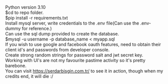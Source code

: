 Python version 3.10  
$cd to repo folder.  
$pip install -r requirements.txt  
Install mysql server, write credentials to the .env file(Can use the .env-dummy for reference.)  
Can use the sql dump provided to create the database.  
$mysql -u username -p database_name < myapp.sql  
If you wish to use google and facebook oauth features, need to obtain their client id's and passwords from developer console.  
Create strong random strings for password salt and jwt secret key.  
Working with UI's are not my favourite pastime activity so it's pretty barebone.  
You can visit https://serdarbisgin.com.tr/ to see it in action, though when my credits end, it will die :/  
